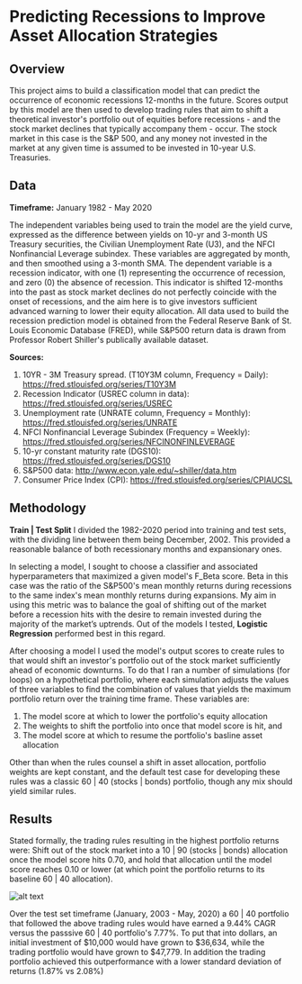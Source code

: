 # Predicting Recessions to Improve Asset Allocation Strategies


Overview
---
This project aims to build a classification model that can predict the occurrence of economic recessions 12-months in the future. Scores output by this model are then used to develop trading rules that aim to shift a theoretical investor's portfolio out of equities before recessions - and the stock market declines that typically accompany them - occur. The stock market in this case is the S&P 500, and any money not invested in the market at any given time is assumed to be invested in 10-year U.S. Treasuries.


Data
---
**Timeframe:** January 1982 - May 2020

The independent variables being used to train the model are the yield curve, expressed as the difference between yields on 10-yr and 3-month US Treasury securities, the Civilian Unemployment Rate (U3), and the NFCI Nonfinancial Leverage subindex. These variables are aggregated by month, and then smoothed using a 3-month SMA. The dependent variable is a recession indicator, with one (1) representing the occurrence of recession, and zero (0) the absence of recession. This indicator is shifted 12-months into the past as stock market declines do not perfectly coincide with the onset of recessions, and the aim here is to give investors sufficient advanced warning to lower their equity allocation. All data used to build the recession prediction model is obtained from the Federal Reserve Bank of St. Louis Economic Database (FRED), while S&P500 return data is drawn from Professor Robert Shiller's publically available dataset. 

**Sources:**
1. 10YR - 3M Treasury spread. (T10Y3M column, Frequency = Daily):  https://fred.stlouisfed.org/series/T10Y3M 
2. Recession Indicator (USREC column in data): https://fred.stlouisfed.org/series/USREC 
3. Unemployment rate (UNRATE column, Frequency = Monthly):  https://fred.stlouisfed.org/series/UNRATE
4. NFCI Nonfinancial Leverage Subindex (Frequency = Weekly): https://fred.stlouisfed.org/series/NFCINONFINLEVERAGE
5. 10-yr constant maturity rate (DGS10): https://fred.stlouisfed.org/series/DGS10
6. S&P500 data: http://www.econ.yale.edu/~shiller/data.htm
7. Consumer Price Index (CPI): https://fred.stlouisfed.org/series/CPIAUCSL


Methodology
---
**Train | Test Split**
I divided the 1982-2020 period into training and test sets, with the dividing line between them being December, 2002. This provided a reasonable balance of both recessionary months and expansionary ones.

In selecting a model, I sought to choose a classifier and associated hyperparameters that maximized a given model's F_Beta score. Beta in this case was the ratio of the S&P500's mean monthly returns during recessions to the same index's mean monthly returns during expansions. My aim in using this metric was to balance the goal of shifting out of the market before a recession hits with the desire to remain invested during the majority of the market’s uptrends. Out of the models I tested, **Logistic Regression** performed best in this regard.

After choosing a model I used the model's output scores to create rules to that would shift an investor's portfolio out of the stock market sufficiently ahead of economic downturns. To do that I ran a number of simulations (for loops) on a hypothetical portfolio, where each simulation adjusts the values of three variables to find the combination of values that yields the maximum portfolio return over the training time frame. These variables are:
1. The model score at which to lower the portfolio's equity allocation
2. The weights to shift the portfolio into once that model score is hit, and
3. The model score at which to resume the portfolio's basline asset allocation 

Other than when the rules counsel a shift in asset allocation, portfolio weights are kept constant, and the default test case for developing these rules was a classic 60 | 40 (stocks | bonds) portfolio, though any mix should yield similar rules.

Results
---
Stated formally, the trading rules resulting in the highest portfolio returns were: Shift out of the stock market into a 10 | 90 (stocks | bonds) allocation once the model score hits 0.70, and hold that allocation until the model score reaches 0.10 or lower (at which point the portfolio returns to its baseline 60 | 40 allocation).

![alt text](https://github.com/ErickDWalker/Recession_Prediction/blob/master/portfolio_weights_60:40_return_train.png?raw=true)





Over the test set timeframe (January, 2003 - May, 2020) a 60 | 40 portfolio that followed the above trading rules would have earned a 9.44% CAGR versus the passsive 60 | 40 portfolio's 7.77%. To put that into dollars, an initial investment of $10,000 would have grown to $36,634, while the trading portfolio would have grown to $47,779. In addition the trading portfolio achieved this outperformance with a lower standard deviation of returns (1.87% vs 2.08%)
